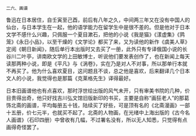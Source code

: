    二六、画谱 

   鲁迅在日本居住，自壬寅至己酉，前后有八年之久，中间两三年又在没有中国人的仙台，与日本学生在一起，他的语学能力在留学生中是很不差的。但是他对于日本文学不感什么兴趣，只佩服一个夏目漱石，把他的小说《我是猫》《漾虚集》《鹑笼》《永日小品》，以至干燥的《文学论》都买了来，又为读他的新作《虞美人草》定阅《朝日新闻》，随后单行本出版时又去买了一册，此外只有专译俄国小说的长谷川二叶亭，讲南欧文学的上田敏博士，听说他们要发表创作了，也在新闻上每天读那两种小说，即是《平凡》与《涡卷》，实在乃是对人不对事，所以那单行本就不再买了。他为什么喜欢夏目，这问题且不谈，总之他是喜欢，后来翻译几个日本文人的小说，我觉得也是那篇《克莱格先生》译得最好。

   日本旧画谱他也有点喜欢，那时浮世绘出版的风气未开，只有审美书院的几种，价目贵得出奇，他只好找吉川弘文馆旧版新印的书买，主要是自称“画狂老人”的那葛饰北斋的画谱，平均每册五十钱，陆续买了好些，可是顶有名的《北斋漫画》一部十五册，价七元半，也就买不起了。北斋的人物画，在光绪中上海出版的《古今名人画谱》（石印四册）中曾收有几幅，不过署名没有，所以无人知悉，只觉得有点画得奇怪罢了。


